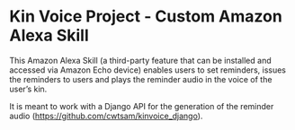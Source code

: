 # Kin Voice Project - Custom Amazon Alexa Skill

This Amazon Alexa Skill (a third-party feature that can be installed and accessed via Amazon Echo device) enables users to set reminders, issues the reminders to users and plays the reminder audio in the voice of the user’s kin.

It is meant to work with a Django API for the generation of the reminder audio (https://github.com/cwtsam/kinvoice_django).
